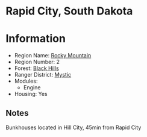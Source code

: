 
Rapid City, South Dakota
========================
  
# Information  
* Region Name: [Rocky Mountain]()  
* Region Number: 2  
* Forest: [Black Hills](http://www.fs.usda.gov/blackhills)  
* Ranger District: [Mystic]()  
* Modules:  
  - Engine  
* Housing: Yes  
  
## Notes

Bunkhouses located in Hill City, 45min from Rapid City